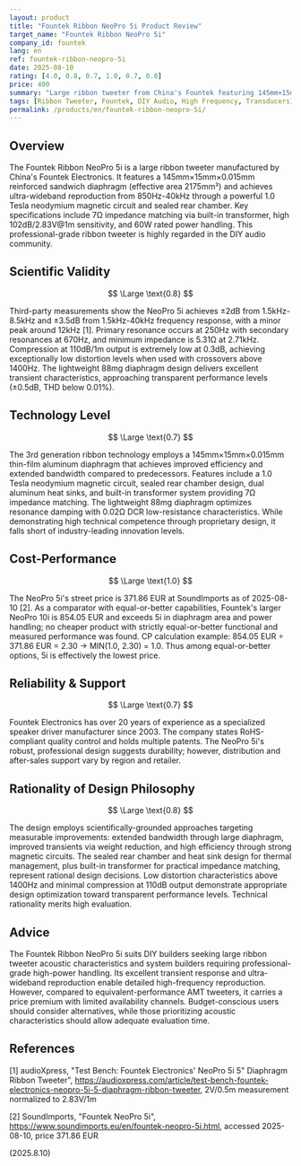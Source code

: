 ```yaml
---
layout: product
title: "Fountek Ribbon NeoPro 5i Product Review"
target_name: "Fountek Ribbon NeoPro 5i"
company_id: fountek
lang: en
ref: fountek-ribbon-neopro-5i
date: 2025-08-10
rating: [4.0, 0.8, 0.7, 1.0, 0.7, 0.8]
price: 400
summary: "Large ribbon tweeter from China's Fountek featuring 145mm×15mm diaphragm and 1 Tesla magnetic circuit for high sensitivity and wide-band reproduction."
tags: [Ribbon Tweeter, Fountek, DIY Audio, High Frequency, Transducers]
permalink: /products/en/fountek-ribbon-neopro-5i/
---
```


## Overview

The Fountek Ribbon NeoPro 5i is a large ribbon tweeter manufactured by China's Fountek Electronics. It features a 145mm×15mm×0.015mm reinforced sandwich diaphragm (effective area 2175mm²) and achieves ultra-wideband reproduction from 850Hz-40kHz through a powerful 1.0 Tesla neodymium magnetic circuit and sealed rear chamber. Key specifications include 7Ω impedance matching via built-in transformer, high 102dB/2.83V@1m sensitivity, and 60W rated power handling. This professional-grade ribbon tweeter is highly regarded in the DIY audio community.

## Scientific Validity

$$ \Large \text{0.8} $$

Third-party measurements show the NeoPro 5i achieves ±2dB from 1.5kHz-8.5kHz and ±3.5dB from 1.5kHz-40kHz frequency response, with a minor peak around 12kHz [1]. Primary resonance occurs at 250Hz with secondary resonances at 670Hz, and minimum impedance is 5.31Ω at 2.71kHz. Compression at 110dB/1m output is extremely low at 0.3dB, achieving exceptionally low distortion levels when used with crossovers above 1400Hz. The lightweight 88mg diaphragm design delivers excellent transient characteristics, approaching transparent performance levels (±0.5dB, THD below 0.01%).

## Technology Level

$$ \Large \text{0.7} $$

The 3rd generation ribbon technology employs a 145mm×15mm×0.015mm thin-film aluminum diaphragm that achieves improved efficiency and extended bandwidth compared to predecessors. Features include a 1.0 Tesla neodymium magnetic circuit, sealed rear chamber design, dual aluminum heat sinks, and built-in transformer system providing 7Ω impedance matching. The lightweight 88mg diaphragm optimizes resonance damping with 0.02Ω DCR low-resistance characteristics. While demonstrating high technical competence through proprietary design, it falls short of industry-leading innovation levels.

## Cost-Performance

$$ \Large \text{1.0} $$

The NeoPro 5i's street price is 371.86 EUR at SoundImports as of 2025-08-10 [2]. As a comparator with equal-or-better capabilities, Fountek's larger NeoPro 10i is 854.05 EUR and exceeds 5i in diaphragm area and power handling; no cheaper product with strictly equal-or-better functional and measured performance was found. CP calculation example: 854.05 EUR ÷ 371.86 EUR = 2.30 → MIN(1.0, 2.30) = 1.0. Thus among equal-or-better options, 5i is effectively the lowest price.

## Reliability & Support

$$ \Large \text{0.7} $$

Fountek Electronics has over 20 years of experience as a specialized speaker driver manufacturer since 2003. The company states RoHS-compliant quality control and holds multiple patents. The NeoPro 5i's robust, professional design suggests durability; however, distribution and after-sales support vary by region and retailer.

## Rationality of Design Philosophy

$$ \Large \text{0.8} $$

The design employs scientifically-grounded approaches targeting measurable improvements: extended bandwidth through large diaphragm, improved transients via weight reduction, and high efficiency through strong magnetic circuits. The sealed rear chamber and heat sink design for thermal management, plus built-in transformer for practical impedance matching, represent rational design decisions. Low distortion characteristics above 1400Hz and minimal compression at 110dB output demonstrate appropriate design optimization toward transparent performance levels. Technical rationality merits high evaluation.

## Advice

The Fountek Ribbon NeoPro 5i suits DIY builders seeking large ribbon tweeter acoustic characteristics and system builders requiring professional-grade high-power handling. Its excellent transient response and ultra-wideband reproduction enable detailed high-frequency reproduction. However, compared to equivalent-performance AMT tweeters, it carries a price premium with limited availability channels. Budget-conscious users should consider alternatives, while those prioritizing acoustic characteristics should allow adequate evaluation time.

## References

[1] audioXpress, "Test Bench: Fountek Electronics' NeoPro 5i 5" Diaphragm Ribbon Tweeter", https://audioxpress.com/article/test-bench-fountek-electronics-neopro-5i-5-diaphragm-ribbon-tweeter, 2V/0.5m measurement normalized to 2.83V/1m

[2] SoundImports, "Fountek NeoPro 5i", https://www.soundimports.eu/en/fountek-neopro-5i.html, accessed 2025-08-10, price 371.86 EUR

(2025.8.10)